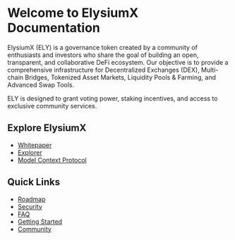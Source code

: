 # Welcome to ElysiumX Documentation

ElysiumX (ELY) is a governance token created by a community of enthusiasts and investors who share the goal of building an open, transparent, and collaborative DeFi ecosystem. Our objective is to provide a comprehensive infrastructure for Decentralized Exchanges (DEX), Multi-chain Bridges, Tokenized Asset Markets, Liquidity Pools & Farming, and Advanced Swap Tools.

ELY is designed to grant voting power, staking incentives, and access to exclusive community services.

## Explore ElysiumX

- [Whitepaper](whitepaper.md)
- [Explorer](https://solscan.io/token/YOUR_ELY_TOKEN_ADDRESS_HERE)
- [Model Context Protocol](https://github.com/model-context-protocol)

## Quick Links

- [Roadmap](roadmap-details.md)
- [Security](security-measures.md)
- [FAQ](faq.md)
- [Getting Started](getting-started.md)
- [Community](community-channels.md)
